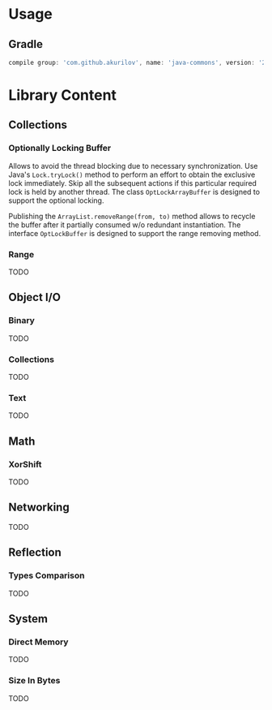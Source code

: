 # Usage

## Gradle

```groovy
compile group: 'com.github.akurilov', name: 'java-commons', version: '2.0.4'
```

# Library Content

## Collections

### Optionally Locking Buffer

Allows to avoid the thread blocking due to necessary synchronization.
Use Java's ```Lock.tryLock()``` method to perform an effort to obtain the exclusive lock immediately.
Skip all the subsequent actions if this particular required lock is held by another thread.
The class ```OptLockArrayBuffer``` is designed to support the optional locking.

Publishing the ```ArrayList.removeRange(from, to)``` method allows to recycle the buffer after it
partially consumed w/o redundant instantiation. The interface ```OptLockBuffer``` is designed to support the range removing method.

### Range

TODO

## Object I/O

### Binary

TODO

### Collections

TODO

### Text

TODO

## Math

### XorShift

TODO

## Networking

TODO

## Reflection

### Types Comparison

TODO

## System

### Direct Memory

TODO

### Size In Bytes

TODO
